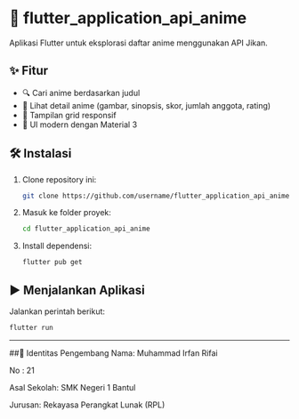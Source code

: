 # 📱 flutter\_application\_api\_anime

Aplikasi Flutter untuk eksplorasi daftar anime menggunakan API Jikan.

## ✨ Fitur

* 🔍 Cari anime berdasarkan judul
* 📄 Lihat detail anime (gambar, sinopsis, skor, jumlah anggota, rating)
* 🧱 Tampilan grid responsif
* 🎨 UI modern dengan Material 3

## 🛠️ Instalasi

1. Clone repository ini:

   ```sh
   git clone https://github.com/username/flutter_application_api_anime.git
   ```

2. Masuk ke folder proyek:

   ```sh
   cd flutter_application_api_anime
   ```

3. Install dependensi:

   ```sh
   flutter pub get
   ```

## ▶️ Menjalankan Aplikasi

Jalankan perintah berikut:

```sh
flutter run
```

---
##👤 Identitas Pengembang
Nama: Muhammad Irfan Rifai

No : 21

Asal Sekolah: SMK Negeri 1 Bantul

Jurusan: Rekayasa Perangkat Lunak (RPL)



